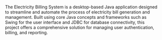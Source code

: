 The Electricity Billing System is a desktop-based Java application designed to streamline and automate the process of electricity bill generation and management. Built using core Java concepts and frameworks such as Swing for the user interface and JDBC for database connectivity, this project offers a comprehensive solution for managing user authentication, billing, and reporting.
